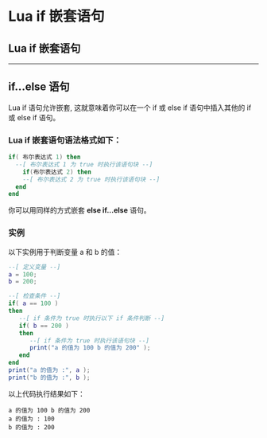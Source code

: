 # Lua if 嵌套语句

## Lua if 嵌套语句

------

## if...else 语句

Lua if 语句允许嵌套, 这就意味着你可以在一个 if 或 else if 语句中插入其他的 if 或 else if 语句。

### Lua if 嵌套语句语法格式如下：

```lua
if( 布尔表达式 1) then   
  --[ 布尔表达式 1 为 true 时执行该语句块 --]   
	if(布尔表达式 2) then      
    --[ 布尔表达式 2 为 true 时执行该语句块 --]   
  end
end 
```

你可以用同样的方式嵌套 **else if...else** 语句。

### 实例

以下实例用于判断变量 a 和 b 的值：

```lua
--[ 定义变量 --]
a = 100;
b = 200;

--[ 检查条件 --]
if( a == 100 )
then
   --[ if 条件为 true 时执行以下 if 条件判断 --]
   if( b == 200 )
   then
      --[ if 条件为 true 时执行该语句块 --]
      print("a 的值为 100 b 的值为 200" );
   end
end
print("a 的值为 :", a );
print("b 的值为 :", b );
```

以上代码执行结果如下：

```
a 的值为 100 b 的值为 200
a 的值为 :	100
b 的值为 :	200
```